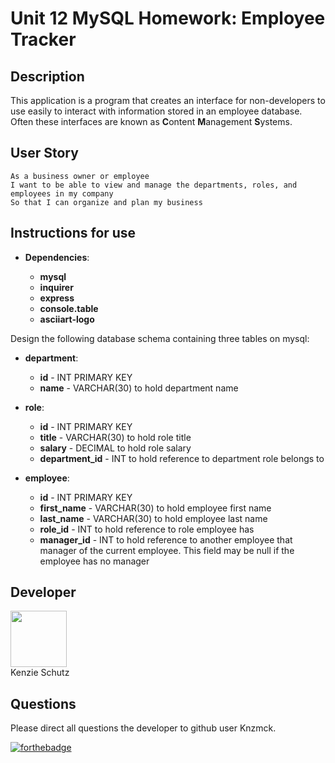 # Unit 12 MySQL Homework: Employee Tracker  

## Description  

This application is a program that creates an interface for non-developers to use easily to interact with information stored in an employee database. Often these interfaces are known as **C**ontent **M**anagement **S**ystems.  

## User Story  

```  
As a business owner or employee  
I want to be able to view and manage the departments, roles, and employees in my company  
So that I can organize and plan my business  
```  

## Instructions for use 

* **Dependencies**:

  * **mysql**  
  * **inquirer**
  * **express**
  * **console.table**
  * **asciiart-logo**     
  

Design the following database schema containing three tables on mysql:  

* **department**:

  * **id** - INT PRIMARY KEY
  * **name** - VARCHAR(30) to hold department name

* **role**:

  * **id** - INT PRIMARY KEY
  * **title** -  VARCHAR(30) to hold role title
  * **salary** -  DECIMAL to hold role salary
  * **department_id** -  INT to hold reference to department role belongs to

* **employee**:

  * **id** - INT PRIMARY KEY
  * **first_name** - VARCHAR(30) to hold employee first name
  * **last_name** - VARCHAR(30) to hold employee last name
  * **role_id** - INT to hold reference to role employee has
  * **manager_id** - INT to hold reference to another employee that manager of the current employee. This field may be null if the employee has no manager
  


## Developer  

   <div class="CircleBadge CircleBadge--medium bg-gray-dark">
   <img src="https://avatars.githubusercontent.com/Knzmck" height="90" width="90">   
   </div>  
   Kenzie Schutz   

  ## Questions  

   Please direct all questions the developer to github user Knzmck.   



   [![forthebadge](https://forthebadge.com/images/badges/built-with-love.svg)](https://forthebadge.com)  